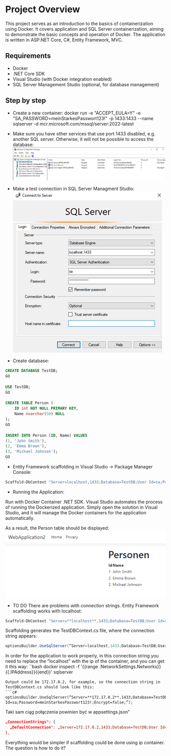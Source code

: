 # Project Overview
This project serves as an introduction to the basics of containerization using Docker. It covers application and SQL Server containerization, aiming to demonstrate the basic concepts and operation of Docker. The application is written in ASP.NET Core, C#, Entity Framework, MVC.

## Requirements
- Docker
- .NET Core SDK
- Visual Studio (with Docker integration enabled)
- SQL Server Management Studio (optional, for database management)

## Step by step
* Create a new container:
docker run -e "ACCEPT_EULA=Y" -e "SA_PASSWORD=meinStarkesPasswort123!" -p 1433:1433 --name sqlserver -d mcr.microsoft.com/mssql/server:2022-latest

* Make sure you have other services that use port 1433 disabled, e.g. another SQL server. Otherwise, it will not be possible to access the database: 
![SSMS-Screen](images/sqm.png)

* Make a test connection in SQL Server Managment Studio: 
![SSMS-Screen](images/ssms.png)

* Create database:
```sql
CREATE DATABASE TestDB;
GO

USE TestDB;
GO

CREATE TABLE Person (
    ID int NOT NULL PRIMARY KEY,
    Name nvarchar(50) NULL
);
GO

INSERT INTO Person (ID, Name) VALUES 
(1, 'John Smith'),
(2, 'Emma Brown'),
(3, 'Michael Johnson');
GO
```

* Entity Framework scaffolding in Visual Studio -> Package Manager Console:
```bash
Scaffold-DbContext "Server=localhost,1433;Database=TestDB;User Id=sa;Password=meinStarkesPasswort123!;Encrypt=false;" Microsoft.EntityFrameworkCore.SqlServer -OutputDir Data -f
```

* Running the Application:

Run with Docker Container .NET SDK. Visual Studio automates the process of running the Dockerized application. Simply open the solution in Visual Studio, and it will manage the Docker containers for the application automatically.

As a result, the Person table should be displayed:
![SSMS-Screen](images/result.png)


* TO DO
There are problems with connection strings. Entity Framework scaffolding works with localhost:
```bash
Scaffold-DbContext "Server=**localhost**,1433;Database=TestDB;User Id=sa;Password=meinStarkesPasswort123!;Encrypt=false;" Microsoft.EntityFrameworkCore.SqlServer -OutputDir Data -f
```

Scaffolding generates the TestDBContext.cs file, where the connection string appears:
```c#
optionsBuilder.UseSqlServer(“Server=localhost,1433;Database=TestDB;User Id=sa;Password=meinStarkesPasswort123!;Encrypt=false;”);
```
In order for the application to work properly, in this connection string you need to replace the "localhost" with the ip of the container, and you can get it this way:
``bash
docker inspect -f '{{range .NetworkSettings.Networks}}{{.IPAddress}}{{end}}' sqlserver
```
Output could be 172.17.0.2, for example, so the connection string in TestDBContext.cs should look like this:
```c#
optionsBuilder.UseSqlServer(“Server=**172.17.0.2**,1433;Database=TestDB;User Id=sa;Password=meinStarkesPasswort123!;Encrypt=false;”);
```
Taki sam ciąg połączenia powinien być w appsettings.json”
```json
„ConnectionStrings": {
  „DefaultConnection": „Server=172.17.0.2,1433;Database=TestDB;User Id=sa;Password=meinStarkesPasswort123!;Encrypt=false;”
},
```
Everything would be simpler if scaffolding could be done using ip container. The question is how to do it? 




